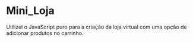 # Mini_Loja
Utilizei o JavaScript puro para a criação da loja virtual com uma opção de adicionar produtos no carrinho.

